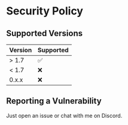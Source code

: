 # Security Policy

## Supported Versions

| Version | Supported |
| ------- | --------- |
| > 1.7   | ✅         |
| < 1.7   | ❌         |
| 0.x.x   | ❌         |

## Reporting a Vulnerability

Just open an issue or chat with me on Discord.
